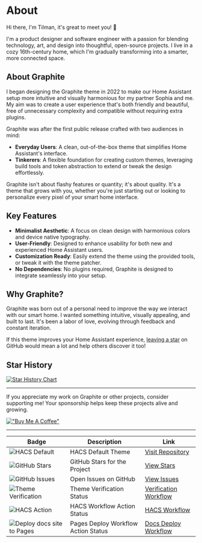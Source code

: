 # About

Hi there, I'm Tilman, it's great to meet you! 👋

I'm a product designer and software engineer with a passion for blending technology, art, and design into thoughtful, open-source projects. I live in a cozy 16th-century home, which I'm gradually transforming into a smarter, more connected space.

## About Graphite

I began designing the Graphite theme in 2022 to make our Home Assistant setup more intuitive and visually harmonious for my partner Sophia and me. My aim was to create a user experience that's both friendly and beautiful, free of unnecessary complexity and compatible without requiring extra plugins.

Graphite was after the first public release crafted with two audiences in mind:

- **Everyday Users**: A clean, out-of-the-box theme that simplifies Home Assistant's interface.
- **Tinkerers**: A flexible foundation for creating custom themes, leveraging build tools and token abstraction to extend or tweak the design effortlessly.

Graphite isn't about flashy features or quantity; it's about quality. It's a theme that grows with you, whether you're just starting out or looking to personalize every pixel of your smart home interface.

## Key Features

- **Minimalist Aesthetic**: A focus on clean design with harmonious colors and device native typography.
- **User-Friendly**: Designed to enhance usability for both new and experienced Home Assistant users.
- **Customization Ready**: Easily extend the theme using the provided tools, or tweak it with the theme patcher.
- **No Dependencies**: No plugins required, Graphite is designed to integrate seamlessly into your setup.

## Why Graphite?

Graphite was born out of a personal need to improve the way we interact with our smart home. I wanted something intuitive, visually appealing, and built to last. It's been a labor of love, evolving through feedback and constant iteration.

If this theme improves your Home Assistant experience, [leaving a star](https://github.com/TilmanGriesel/graphite) on GitHub would mean a lot and help others discover it too!

## Star History

[![Star History Chart](https://api.star-history.com/svg?repos=TilmanGriesel/graphite&type=Date)](https://star-history.com/#TilmanGriesel/graphite&Date)

---

If you appreciate my work on Graphite or other projects, consider supporting me! Your sponsorship helps keep these projects alive and growing.

[!["Buy Me A Coffee"](https://www.buymeacoffee.com/assets/img/custom_images/yellow_img.png)](https://www.buymeacoffee.com/griesel)

---

| Badge                              | Description                                    | Link                                                                                  |
|------------------------------------|------------------------------------------------|---------------------------------------------------------------------------------------|
| ![HACS Default](https://img.shields.io/badge/hacs-default-blue?colorA=1F2229&colorB=5c5e70&style=for-the-badge) | HACS Default Theme                            | [Visit Repository](https://my.home-assistant.io/redirect/hacs_repository/?owner=TilmanGriesel&repository=graphite&category=theme) |
| ![GitHub Stars](https://img.shields.io/github/stars/tilmangriesel/graphite?colorA=1F2229&colorB=5c5e70&style=for-the-badge) | GitHub Stars for the Project                  | [View Stars](https://github.com/tilmangriesel/graphite/stargazers)                    |
| ![GitHub Issues](https://img.shields.io/github/issues/tilmangriesel/graphite?colorA=1F2229&colorB=5c5e70&style=for-the-badge) | Open Issues on GitHub                         | [View Issues](https://github.com/tilmangriesel/graphite/issues)                      |
| ![Theme Verification](https://img.shields.io/github/actions/workflow/status/tilmangriesel/graphite/theme-verification.yaml?style=for-the-badge&label=Verification) | Theme Verification Status                     | [Verification Workflow](https://github.com/TilmanGriesel/graphite/actions/workflows/theme-verification.yaml) |
| ![HACS Action](https://img.shields.io/github/actions/workflow/status/tilmangriesel/graphite/HACS_Action.yml?style=for-the-badge&label=HACS) | HACS Workflow Action Status                  | [HACS Workflow](https://github.com/TilmanGriesel/graphite/actions/workflows/HACS_Action.yml) |
| ![Deploy docs site to Pages](https://img.shields.io/github/actions/workflow/status/tilmangriesel/graphite/docs-deploy.yml?style=for-the-badge&label=Docs) | Pages Deploy Workflow Action Status                  | [Docs Deploy Workflow](https://github.com/TilmanGriesel/graphite/actions/workflows/docs-deploy.yml) |
